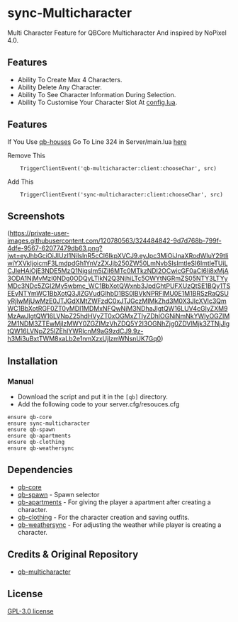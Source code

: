 # sync-Multicharacter
Multi Character Feature for QBCore Multicharacter And inspired by NoPixel 4.0. 

## Features
- Ability To Create Max 4 Characters.
- Ability Delete Any Character.
- Ability To See Character Information During Selection.
- Ability To Customise Your Character Slot At [config.lua](https://github.com/P4ScriptsFivem/sync-multicharacter/blob/main/config.lua).

## Features
If You Use [qb-houses](https://github.com/qbcore-framework/qb-houses)
Go To Line 324 in Server/main.lua [here](https://github.com/qbcore-framework/qb-houses/blob/main/server/main.lua)

Remove This 
```
    TriggerClientEvent('qb-multicharacter:client:chooseChar', src)
```
Add This  
```
    TriggerClientEvent('sync-multicharacter:client:chooseChar', src)
```

## Screenshots
(https://private-user-images.githubusercontent.com/120780563/324484842-9d7d768b-799f-4dfe-9567-62077479db63.png?jwt=eyJhbGciOiJIUzI1NiIsInR5cCI6IkpXVCJ9.eyJpc3MiOiJnaXRodWIuY29tIiwiYXVkIjoicmF3LmdpdGh1YnVzZXJjb250ZW50LmNvbSIsImtleSI6ImtleTUiLCJleHAiOjE3NDE5MzQ1NjgsIm5iZiI6MTc0MTkzNDI2OCwicGF0aCI6Ii8xMjA3ODA1NjMvMzI0NDg0ODQyLTlkN2Q3NjhiLTc5OWYtNGRmZS05NTY3LTYyMDc3NDc5ZGI2My5wbmc_WC1BbXotQWxnb3JpdGhtPUFXUzQtSE1BQy1TSEEyNTYmWC1BbXotQ3JlZGVudGlhbD1BS0lBVkNPRFlMU0E1M1BRSzRaQSUyRjIwMjUwMzE0JTJGdXMtZWFzdC0xJTJGczMlMkZhd3M0X3JlcXVlc3QmWC1BbXotRGF0ZT0yMDI1MDMxNFQwNjM3NDhaJlgtQW16LUV4cGlyZXM9MzAwJlgtQW16LVNpZ25hdHVyZT0xOGMxZTIyZDhlOGNiNmNkYWIyOGZlM2M1NDM3ZTEwMjIzMWY0ZGZlMzVhZDQ5Y2I3OGNhZjg0ZDVlMjk3ZTNjJlgtQW16LVNpZ25lZEhlYWRlcnM9aG9zdCJ9.9z-h3Mi3uBxtTWM8xaLb2e1nmXzxUjlzmWNsnUK7Gq0)


## Installation
### Manual
- Download the script and put it in the `[qb]` directory.
- Add the following code to your server.cfg/resouces.cfg

```
ensure qb-core
ensure sync-multicharacter
ensure qb-spawn
ensure qb-apartments
ensure qb-clothing
ensure qb-weathersync
```

## Dependencies
- [qb-core](https://github.com/qbcore-framework/qb-core)
- [qb-spawn](https://github.com/qbcore-framework/qb-spawn) - Spawn selector
- [qb-apartments](https://github.com/qbcore-framework/qb-apartments) - For giving the player a apartment after creating a character.
- [qb-clothing](https://github.com/qbcore-framework/qb-clothing) - For the character creation and saving outfits.
- [qb-weathersync](https://github.com/qbcore-framework/qb-weathersync) - For adjusting the weather while player is creating a character.

## Credits & Original Repository
- [qb-multicharacter](https://github.com/qbcore-framework/qb-multicharacter)
  
## License
[GPL-3.0 license](LICENSE)
